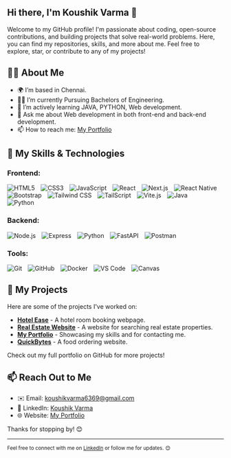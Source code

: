 
## Hi there, I'm Koushik Varma 👋

Welcome to my GitHub profile! I'm passionate about coding, open-source contributions, and building projects that solve real-world problems. Here, you can find my repositories, skills, and more about me. Feel free to explore, star, or contribute to any of my projects!

## 👨‍💻 About Me

- 🌍 I’m based in Chennai.
- 🧑‍🎓 I’m currently Pursuing Bachelors of Engineering.
- 🌱 I’m actively learning JAVA, PYTHON, Web development.
- 💬 Ask me about Web development in both front-end and back-end development.
- 📫 How to reach me: [My Portfolio](https://koushik1101portfolio.vercel.app/)

## 🚀 My Skills & Technologies

### Frontend:

<div>
  <img src="https://img.shields.io/badge/HTML5-%23E34F26.svg?&style=flat-square&logo=html5&logoColor=white" alt="HTML5" style="margin-right: 10px;">
  <img src="https://img.shields.io/badge/CSS3-%231572B6.svg?&style=flat-square&logo=css3&logoColor=white" alt="CSS3" style="margin-right: 10px;">
  <img src="https://img.shields.io/badge/JavaScript-%23F7DF1E.svg?&style=flat-square&logo=javascript&logoColor=black" alt="JavaScript" style="margin-right: 10px;">
  <img src="https://img.shields.io/badge/React-%2300D9E2.svg?&style=flat-square&logo=react&logoColor=white" alt="React" style="margin-right: 10px;">
  <img src="https://img.shields.io/badge/Next.js-%23000000.svg?&style=flat-square&logo=next.js&logoColor=white" alt="Next.js" style="margin-right: 10px;">
  <img src="https://img.shields.io/badge/React_Native-%2320232a.svg?&style=flat-square&logo=react-native&logoColor=white" alt="React Native" style="margin-right: 10px;">
  <img src="https://img.shields.io/badge/Bootstrap-%237E32A8.svg?&style=flat-square&logo=bootstrap&logoColor=white" alt="Bootstrap" style="margin-right: 10px;">
  <img src="https://img.shields.io/badge/Tailwind_CSS-%2318A0FB.svg?&style=flat-square&logo=tailwind-css&logoColor=white" alt="Tailwind CSS" style="margin-right: 10px;">
  <img src="https://img.shields.io/badge/TailScript-%23EAEAEA.svg?&style=flat-square&logo=tailwindcss&logoColor=black" alt="TailScript" style="margin-right: 10px;">
  <img src="https://img.shields.io/badge/Vite.js-%23F24E1E.svg?&style=flat-square&logo=vite&logoColor=white" alt="Vite.js" style="margin-right: 10px;">
  <img src="https://img.shields.io/badge/Java-%23F80000.svg?&style=flat-square&logo=java&logoColor=white" alt="Java" style="margin-right: 10px;">
  <img src="https://img.shields.io/badge/Python-%233776AB.svg?&style=flat-square&logo=python&logoColor=white" alt="Python" style="margin-right: 10px;">
</div>



### Backend:
<div>
  <img src="https://img.shields.io/badge/Node.js-%23339933.svg?&style=flat-square&logo=node.js&logoColor=white" alt="Node.js" style="margin-right: 10px;">
  <img src="https://img.shields.io/badge/Express-%23404d59.svg?&style=flat-square&logo=express&logoColor=white" alt="Express" style="margin-right: 10px;">
  <img src="https://img.shields.io/badge/Python-%233D5A65.svg?&style=flat-square&logo=python&logoColor=white" alt="Python" style="margin-right: 10px;">
  <img src="https://img.shields.io/badge/FastAPI-%2300C1D4.svg?&style=flat-square&logo=fastapi&logoColor=white" alt="FastAPI" style="margin-right: 10px;">
  <img src="https://img.shields.io/badge/Postman-%23FF6C37.svg?&style=flat-square&logo=postman&logoColor=white" alt="Postman">
</div>

### Tools:
<div>
  <img src="https://img.shields.io/badge/Git-%23F05032.svg?&style=flat-square&logo=git&logoColor=white" alt="Git" style="margin-right: 10px;">
  <img src="https://img.shields.io/badge/GitHub-%23121011.svg?&style=flat-square&logo=github&logoColor=white" alt="GitHub" style="margin-right: 10px;">
  <img src="https://img.shields.io/badge/Docker-%233496D6.svg?&style=flat-square&logo=docker&logoColor=white" alt="Docker" style="margin-right: 10px;">
  <img src="https://img.shields.io/badge/VS_Code-%23007ACC.svg?&style=flat-square&logo=visual-studio-code&logoColor=white" alt="VS Code" style="margin-right: 10px;">
  <img src="https://img.shields.io/badge/Canvas-%23FF8C00.svg?&style=flat-square&logo=canvas&logoColor=white" alt="Canvas">
</div>

## 📂 My Projects

Here are some of the projects I've worked on:

- [**Hotel Ease**](https://hotel-ease-koushik.vercel.app/) - A hotel room booking webpage.
- [**Real Estate Website**](https://pride-real-estate.vercel.app/) - A website for searching real estate properties.
- [**My Portfolio**](https://koushik1101portfolio.vercel.app/) - Showcasing my skills and for contacting me.
- [**QuickBytes**](https://food-website-beta-indol.vercel.app/) - A food ordering website.

Check out my full portfolio on GitHub for more projects!

## 📫 Reach Out to Me

- ✉️ Email: [koushikvarma6369@gmail.com](mailto:koushikvarma6369@gmail.com)
- 💼 LinkedIn: [Koushik Varma](https://www.linkedin.com/in/koushik-varma1011/)
- 🌐 Website: [My Portfolio](https://koushik1101portfolio.vercel.app/)

Thanks for stopping by! 😊

---

<sub>Feel free to connect with me on [LinkedIn](https://www.linkedin.com/in/koushik-varma1011/) or follow me for updates. 😊</sub>
